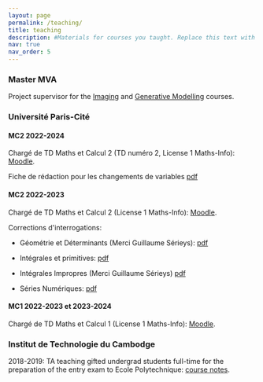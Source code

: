 ```yaml
---
layout: page
permalink: /teaching/
title: teaching
description: #Materials for courses you taught. Replace this text with your description.
nav: true
nav_order: 5
---
```


### Master MVA

Project supervisor for the [Imaging](https://perso.telecom-paristech.fr/gousseau/MVA/) and [Generative Modelling](https://generativemodelingmva.github.io/) courses.

### Université Paris-Cité

#### MC2 2022-2024

Chargé de TD Maths et Calcul 2  (TD numéro 2, License 1 Maths-Info): [Moodle](https://moodle.u-paris.fr/course/view.php?id=2354).

Fiche de rédaction pour les changements de variables [pdf](https://eloitanguy.github.io/assets/pdf/MC2_cdv.pdf)

#### MC2 2022-2023

Chargé de TD Maths et Calcul 2 (License 1 Maths-Info): [Moodle](https://moodle.u-paris.fr/course/view.php?id=2354).

Corrections d'interrogations:

- Géométrie et Déterminants (Merci Guillaume Sérieys): [pdf](https://eloitanguy.github.io/assets/pdf/MC2_interro1.pdf)

- Intégrales et primitives: [pdf](https://eloitanguy.github.io/assets/pdf/MC2_interro2.pdf)

- Intégrales Impropres (Merci Guillaume Sérieys) [pdf](https://eloitanguy.github.io/assets/pdf/MC2_interro3.pdf)

- Séries Numériques: [pdf](https://eloitanguy.github.io/assets/pdf/MC2_interro4.pdf)

#### MC1 2022-2023 et 2023-2024

Chargé de TD Maths et Calcul 1 (License 1 Maths-Info): [Moodle](https://moodle.u-paris.fr/course/view.php?id=2351).

### Institut de Technologie du Cambodge

2018-2019: TA teaching gifted undergrad students full-time for the preparation of the entry exam to Ecole Polytechnique: [course notes](https://eloitanguy.github.io/assets/pdf/prep_class.pdf).
